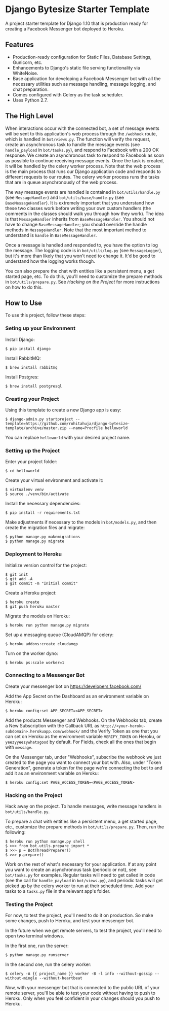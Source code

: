 # Django Bytesize Starter Template

A project starter template for Django 1.10 that is production ready for creating a Facebook Messenger bot deployed to Heroku.

## Features

- Production-ready configuration for Static Files, Database Settings, Gunicorn, etc.
- Enhancements to Django's static file serving functionality via WhiteNoise.
- Base application for developing a Facebook Messenger bot with all the necessary utilities such as message handling, message logging, and chat preparation.
- Comes configured with Celery as the task scheduler.
- Uses Python 2.7.

## The High Level

When interactions occur with the connected bot, a set of message events will be sent to this application's web process through the ``/webhook`` route, which is handled in ``bot/views.py``. The function will verify the request, create an asynchronous task to handle the message events (see ``handle_payload`` in ``bot/tasks.py``), and respond to Facebook with a 200 OK response. We create an asynchronous task to respond to Facebook as soon as possible to continue receiving message events. Once the task is created, it will be handled by the celery worker process. Note that the web process is the main process that runs our Django application code and responds to different requests to our routes. The celery worker process runs the tasks that are in queue asynchronously of the web process.

The way message events are handled is contained in ``bot/utils/handle.py`` (see ``MessageHandler``) and ``bot/utils/base/handle.py`` (see ``BaseMessageHandler``). It is extremely important that you understand how these two classes work before writing your own custom handlers (the comments in the classes should walk you through how they work). The idea is that ``MessageHandler`` inherits from ``BaseMessageHandler``. You should not have to change ``BaseMessageHandler``; you should override the handle methods in ``MessageHandler``. Note that the most important method to understand is ``handle`` in ``BaseMessageHandler``.

Once a message is handled and responded to, you have the option to log the message. The logging code is in ``bot/utils/log.py`` (see ``MessageLogger``), but it's more than likely that you won't need to change it. It'd be good to understand how the logging works though.

You can also prepare the chat with entities like a persistent menu, a get started page, etc. To do this, you'll need to customize the prepare methods in ``bot/utils/prepare.py``. See *Hacking on the Project* for more instructions on how to do this.

## How to Use

To use this project, follow these steps:

### Seting up your Environment

Install Django:

    $ pip install django

Install RabbitMQ:
    
    $ brew install rabbitmq

Install Postgres:

    $ brew install postgresql

### Creating your Project

Using this template to create a new Django app is easy:

    $ django-admin.py startproject --template=https://github.com/rohitahuja/django-bytesize-template/archive/master.zip --name=Procfile helloworld

You can replace ``helloworld`` with your desired project name.

### Setting up the Project

Enter your project folder:

    $ cd helloworld

Create your virtual environment and activate it:

    $ virtualenv venv
    $ source ./venv/bin/activate

Install the necessary dependencies:

    $ pip install -r requirements.txt

Make adjustments if necessary to the models in ``bot/models.py``, and then create the migration files and migrate:

    $ python manage.py makemigrations
    $ python manage.py migrate

### Deployment to Heroku

Initialize version control for the project:

    $ git init
    $ git add -A
    $ git commit -m "Initial commit"

Create a Heroku project:

    $ heroku create
    $ git push heroku master

Migrate the models on Heroku:

    $ heroku run python manage.py migrate

Set up a messaging queue (CloudAMQP) for celery:

    $ heroku addons:create cloudamqp

Turn on the worker dyno:

    $ heroku ps:scale worker=1

### Connecting to a Messenger Bot

Create your messenger bot on https://developers.facebook.com/ 

Add the App Secret on the Dashboard as an environment variable on Heroku:
    
    $ heroku config:set APP_SECRET=<APP_SECRET>

Add the products Messenger and Webhooks. On the Webhooks tab, create a New Subscription with the Callback URL as `http://<your-heroku-subdomain>.herokuapp.com/webhook/` and the Verify Token as one that you can set on Heroku as the environment variable ``VERIFY_TOKEN`` on Heroku, or ``yeezyyeezywhatsgood`` by default. For Fields, check all the ones that begin with ``message``.

On the Messenger tab, under "Webhooks", subscribe the webhook we just created to the page you want to connect your bot with. Also, under "Token Generation", generate a token for the page we're connecting the bot to and add it as an environment variable on Heroku:

    $ heroku config:set PAGE_ACCESS_TOKEN=<PAGE_ACCESS_TOKEN>

### Hacking on the Project

Hack away on the project. To handle messages, write message handlers in ``bot/utils/handle.py``.

To prepare a chat with entities like a persistent menu, a get started page, etc., customize the prepare methods in ``bot/utils/prepare.py``. Then, run the following:
    
    $ heroku run python manage.py shell
    $ >>> from bot.utils.prepare import *
    $ >>> p = BotThreadPreparer()
    $ >>> p.prepare()

Work on the rest of what's necessary for your application. If at any point you want to create an asynchronous task (periodic or not), see ``bot/tasks.py`` for examples. Regular tasks will need to get called in code (see the call for ``handle_payload`` in ``bot/views.py``), and periodic tasks will get picked up by the celery worker to run at their scheduled time. Add your tasks to a ``tasks.py`` file in the relevant app's folder.

### Testing the Project

For now, to test the project, you'll need to do it on production. So make some changes, push to Heroku, and test your messenger bot.

In the future when we get remote servers, to test the project, you'll need to open two terminal windows.

In the first one, run the server:

    $ python manage.py runserver

In the second one, run the celery worker:

    $ celery -A {{ project_name }} worker -B -l info --without-gossip --without-mingle --without-heartbeat

Now, with your messenger bot that is connected to the public URL of your remote server, you'll be able to test your code without having to push to Heroku. Only when you feel confident in your changes should you push to Heroku. 
